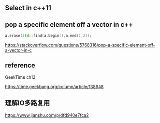 
## Select in c++11

## pop a specific element off a vector in c++

```cpp
a.erase(std::find(a.begin(),a.end(),2));
```

https://stackoverflow.com/questions/5768316/pop-a-specific-element-off-a-vector-in-c

## reference 

GeekTime ch12

https://time.geekbang.org/column/article/138948


## 理解IO多路复用

https://www.jianshu.com/p/dfd940e7fca2


